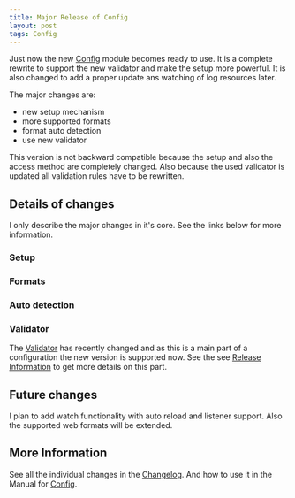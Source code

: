 ```yaml
---
title: Major Release of Config
layout: post
tags: Config
---
```


Just now the new [Config](https://alinex.github.io/node-config) module becomes
ready to use. It is a complete rewrite to support the new validator and make the
setup more powerful. It is also changed to add a proper update ans watching
of log resources later.

The major changes are:

- new setup mechanism
- more supported formats
- format auto detection
- use new validator

This version is not backward compatible because the setup and also the access
method are completely changed. Also because the used validator is updated all validation rules
have to be rewritten.

Details of changes
------------------------------------------------------------------

I only describe the major changes in it's core. See the links below for more information.

### Setup

### Formats

### Auto detection

### Validator

The [Validator](https://alinex.github.io/node-validator) has recently changed
and as this is a main part of a configuration the new version is supported now.
See the see [Release Information](http://alinex.github.io/2015/07/03/validator.html)
to get more details on this part.

Future changes
------------------------------------------------------------------

I plan to add watch functionality with auto reload and listener support.
Also the supported web formats will be extended.


More Information
------------------------------------------------------------------

See all the individual changes in the
[Changelog](http://alinex.github.io/node-validator/Changelog.md.html).
And how to use it in the Manual for [Config](https://alinex.github.io/node-config).
